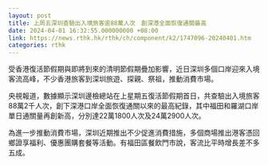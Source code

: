 ```yaml
---
layout: post
title: 上周五深圳查驗出入境旅客逾88萬人次　創深港全面恢復通關最高
date: 2024-04-01 16:32:55.000000000 +08:00
link: https://news.rthk.hk/rthk/ch/component/k2/1747096-20240401.htm
categories: rthk
---
```


受香港復活節假期與即將到來的清明節假期疊加影響，近日深圳多個口岸迎來入境客流高峰，不少香港旅客到深圳旅遊、探親、祭祖，推動消費市場。

央視報道，數據顯示深圳邊檢總站在上星期五復活節假期首日，共查驗出入境旅客88萬2千人次，創下深港口岸全面恢復通關以來的最高紀錄，其中福田和羅湖口岸單日通關量再創新高，分別達22萬1800人次及24萬2900人次。

為進一步推動消費市場，深圳近期推出不少促進消費措施，多個商場推出港客憑回鄉證享福利、優惠團購套餐等活動。有福田區餐飲門市說，客流比平時增長差不多五成。

